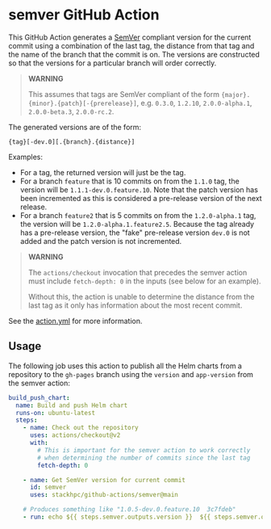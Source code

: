 # semver GitHub Action

This GitHub Action generates a [SemVer](https://semver.org/) compliant version for the current
commit using a combination of the last tag, the distance from that tag and the name of the
branch that the commit is on. The versions are constructed so that the versions for a particular
branch will order correctly.

> **WARNING**
>
> This assumes that tags are SemVer compliant of the form `{major}.{minor}.{patch}[-{prerelease}]`,
> e.g. `0.3.0`, `1.2.10`, `2.0.0-alpha.1`, `2.0.0-beta.3`, `2.0.0-rc.2`.

The generated versions are of the form:

```
{tag}[-dev.0][.{branch}.{distance}]
```

Examples:

  * For a tag, the returned version will just be the tag.
  * For a branch `feature` that is 10 commits on from the `1.1.0` tag, the version will
    be `1.1.1-dev.0.feature.10`. Note that the patch version has been incremented as
    this is considered a pre-release version of the next release.
  * For a branch `feature2` that is 5 commits on from the `1.2.0-alpha.1` tag, the version
    will be `1.2.0-alpha.1.feature2.5`. Because the tag already has a pre-release version,
    the "fake" pre-release version `dev.0` is not added and the patch version is not
    incremented.

> **WARNING**
>
> The `actions/checkout` invocation that precedes the semver action must include
> `fetch-depth: 0` in the inputs (see below for an example).
>
> Without this, the action is unable to determine the distance from the last tag
> as it only has information about the most recent commit.

See the [action.yml](./action.yml) for more information.

## Usage

The following job uses this action to publish all the Helm charts from a repository
to the `gh-pages` branch using the `version` and `app-version` from the semver action:

```yaml
build_push_chart:
  name: Build and push Helm chart
  runs-on: ubuntu-latest
  steps:
    - name: Check out the repository
      uses: actions/checkout@v2
      with:
        # This is important for the semver action to work correctly
        # when determining the number of commits since the last tag
        fetch-depth: 0

    - name: Get SemVer version for current commit
      id: semver
      uses: stackhpc/github-actions/semver@main

    # Produces something like "1.0.5-dev.0.feature.10  3c7fdeb"
    - run: echo ${{ steps.semver.outputs.version }}  ${{ steps.semver.outputs.short-sha }}
```
